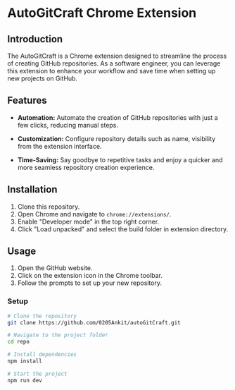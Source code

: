 # AutoGitCraft Chrome Extension

## Introduction

The AutoGitCraft is a Chrome extension designed to streamline the process of creating GitHub repositories. As a software engineer, you can leverage this extension to enhance your workflow and save time when setting up new projects on GitHub.

## Features

- **Automation:** Automate the creation of GitHub repositories with just a few clicks, reducing manual steps.

- **Customization:** Configure repository details such as name, visibility from the extension interface.

- **Time-Saving:** Say goodbye to repetitive tasks and enjoy a quicker and more seamless repository creation experience.

## Installation

1. Clone this repository.
2. Open Chrome and navigate to `chrome://extensions/`.
3. Enable "Developer mode" in the top right corner.
4. Click "Load unpacked" and select the build folder in extension directory.

## Usage

1. Open the GitHub website.
2. Click on the extension icon in the Chrome toolbar.
3. Follow the prompts to set up your new repository.


### Setup

```bash
# Clone the repository
git clone https://github.com/0205Ankit/autoGitCraft.git

# Navigate to the project folder
cd repo

# Install dependencies
npm install

# Start the project
npm run dev
